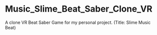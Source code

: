 # Music_Slime_Beat_Saber_Clone_VR
A clone VR Beat Saber Game for my personal project. (Title: Slime Music Beat)
